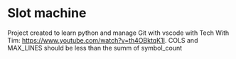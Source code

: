 # Slot machine

Project created to learn python and manage Git with vscode with Tech With Tim: <https://www.youtube.com/watch?v=th4OBktqK1I>.
COLS and MAX_LINES should be less than the summ of symbol_count
